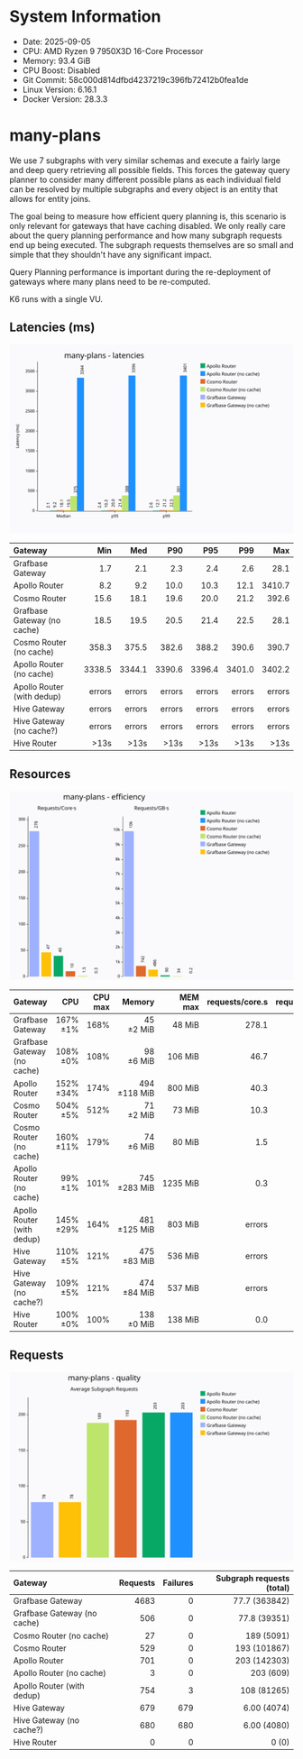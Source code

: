 # System Information

- Date: 2025-09-05
- CPU: AMD Ryzen 9 7950X3D 16-Core Processor
- Memory: 93.4 GiB
- CPU Boost: Disabled
- Git Commit: 58c000d814dfbd4237219c396fb72412b0fea1de
- Linux Version: 6.16.1
- Docker Version: 28.3.3

# many-plans

We use 7 subgraphs with very similar schemas and execute a fairly large and deep query retrieving all possible fields.
This forces the gateway query planner to consider many different possible plans as each individual field can be resolved by multiple
subgraphs and every object is an entity that allows for entity joins.

The goal being to measure how efficient query planning is, this scenario is only relevant for gateways that have caching disabled.
We only really care about the query planning performance and how many subgraph requests end up being executed. The subgraph requests
themselves are so small and simple that they shouldn't have any significant impact.

Query Planning performance is important during the re-deployment of gateways where many plans need to be re-computed.

K6 runs with a single VU.

## Latencies (ms)

![Latency Chart](charts/many-plans-latency.svg)

| Gateway                     |    Min |    Med |    P90 |    P95 |    P99 |    Max |
| :-------------------------- | -----: | -----: | -----: | -----: | -----: | -----: |
| Grafbase Gateway            |    1.7 |    2.1 |    2.3 |    2.4 |    2.6 |   28.1 |
| Apollo Router               |    8.2 |    9.2 |   10.0 |   10.3 |   12.1 | 3410.7 |
| Cosmo Router                |   15.6 |   18.1 |   19.6 |   20.0 |   21.2 |  392.6 |
| Grafbase Gateway (no cache) |   18.5 |   19.5 |   20.5 |   21.4 |   22.5 |   28.1 |
| Cosmo Router (no cache)     |  358.3 |  375.5 |  382.6 |  388.2 |  390.6 |  390.7 |
| Apollo Router (no cache)    | 3338.5 | 3344.1 | 3390.6 | 3396.4 | 3401.0 | 3402.2 |
| Apollo Router (with dedup)  | errors | errors | errors | errors | errors | errors |
| Hive Gateway                | errors | errors | errors | errors | errors | errors |
| Hive Gateway (no cache?)    | errors | errors | errors | errors | errors | errors |
| Hive Router                 |   >13s |   >13s |   >13s |   >13s |   >13s |   >13s |

## Resources

![Efficiency Chart](charts/many-plans-efficiency.svg)

| Gateway                     |       CPU | CPU max |       Memory |  MEM max | requests/core.s | requests/GB.s |
| :-------------------------- | --------: | ------: | -----------: | -------: | --------------: | ------------: |
| Grafbase Gateway            |  167% ±1% |    168% |    45 ±2 MiB |   48 MiB |           278.1 |        9925.4 |
| Grafbase Gateway (no cache) |  108% ±0% |    108% |    98 ±6 MiB |  106 MiB |            46.7 |         486.1 |
| Apollo Router               | 152% ±34% |    174% | 494 ±118 MiB |  800 MiB |            40.3 |          89.7 |
| Cosmo Router                |  504% ±5% |    512% |    71 ±2 MiB |   73 MiB |            10.3 |         742.1 |
| Cosmo Router (no cache)     | 160% ±11% |    179% |    74 ±6 MiB |   80 MiB |             1.5 |          34.2 |
| Apollo Router (no cache)    |   99% ±1% |    101% | 745 ±283 MiB | 1235 MiB |             0.3 |           0.2 |
| Apollo Router (with dedup)  | 145% ±29% |    164% | 481 ±125 MiB |  803 MiB |          errors |        errors |
| Hive Gateway                |  110% ±5% |    121% |  475 ±83 MiB |  536 MiB |          errors |        errors |
| Hive Gateway (no cache?)    |  109% ±5% |    121% |  474 ±84 MiB |  537 MiB |          errors |        errors |
| Hive Router                 |  100% ±0% |    100% |   138 ±0 MiB |  138 MiB |             0.0 |           0.0 |

## Requests

![Quality Chart](charts/many-plans-quality.svg)

| Gateway                     | Requests | Failures | Subgraph requests (total) |
| :-------------------------- | -------: | -------: | ------------------------: |
| Grafbase Gateway            |     4683 |        0 |             77.7 (363842) |
| Grafbase Gateway (no cache) |      506 |        0 |              77.8 (39351) |
| Cosmo Router (no cache)     |       27 |        0 |                189 (5091) |
| Cosmo Router                |      529 |        0 |              193 (101867) |
| Apollo Router               |      701 |        0 |              203 (142303) |
| Apollo Router (no cache)    |        3 |        0 |                 203 (609) |
| Apollo Router (with dedup)  |      754 |        3 |               108 (81265) |
| Hive Gateway                |      679 |      679 |               6.00 (4074) |
| Hive Gateway (no cache?)    |      680 |      680 |               6.00 (4080) |
| Hive Router                 |        0 |        0 |                     0 (0) |
